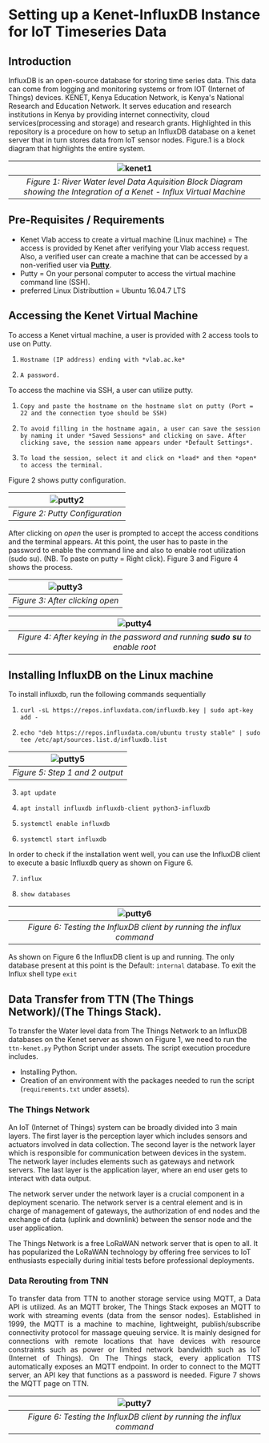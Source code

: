 # Setting up a Kenet-InfluxDB Instance for IoT Timeseries Data

## Introduction

InfluxDB is an open-source database for storing time series data. This data can come from logging and monitoring systems or from IOT (Internet of Things) devices. KENET, Kenya Education Network, is Kenya's National Research and Education Network. It serves education and research institutions in Kenya by providing internet connectivity, cloud services(processing and storage) and research grants. Highlighted in this repository is a procedure on how to setup an InfluxDB database on a kenet server that in turn stores data from IoT sensor nodes. Figure.1 is a block diagram that highlights the entire system. 

| ![kenet1](/img/block2.PNG) | 
|:--:| 
| *Figure 1: River Water level Data Aquisition Block Diagram showing the Integration of a Kenet - Influx Virtual Machine* |

## Pre-Requisites / Requirements

- Kenet Vlab access to create a virtual machine (Linux machine) = The access is provided by Kenet after verifying your Vlab access request. Also, a verified user can create a machine that can be accessed by a non-verified user via  **[Putty](https://www.chiark.greenend.org.uk/~sgtatham/putty/latest.html)**.
- Putty = On your personal computer to access the virtual machine command line (SSH).
- preferred Linux Distributtion = Ubuntu 16.04.7 LTS

## Accessing the Kenet Virtual Machine

To access a Kenet virtual machine, a user is provided with 2 access tools to use on Putty.

1. `Hostname (IP address) ending with *vlab.ac.ke*`

2. `A password.`

To access the machine via SSH, a user can utilize putty.

1. `Copy and paste the hostname on the hostname slot on putty (Port = 22 and the connection tyoe should be SSH)`

2. `To avoid filling in the hostname again, a user can save the session by naming it under *Saved Sessions* and clicking on save. After clicking save, the session name appears under *Default Settings*.` 

3. `To load the session, select it and click on *load* and then *open* to access the terminal.` 

Figure 2 shows putty configuration.

| ![putty2](/img/putty2.PNG) | 
|:--:| 
| *Figure 2: Putty Configuration* |

After clicking on *open* the user is prompted to accept the access conditions and the terminal appears. At this point, the user has to paste in the password to enable the command line and also to enable root utilization (sudo su). (NB. To paste on putty = Right click). Figure 3 and Figure 4 shows the process.

| ![putty3](/img/putty3.jpg) | 
|:--:| 
| *Figure 3: After clicking open* |

| ![putty4](/img/putty4.jpg) | 
|:--:| 
| *Figure 4: After keying in the password and running **sudo su** to enable root* |

## Installing InfluxDB on the Linux machine

To install influxdb, run the following commands sequentially 

1. `curl -sL https://repos.influxdata.com/influxdb.key | sudo apt-key add -`

2. `echo "deb https://repos.influxdata.com/ubuntu trusty stable" | sudo tee /etc/apt/sources.list.d/influxdb.list`

| ![putty5](/img/putty5.jpg) | 
|:--:| 
| *Figure 5: Step 1 and 2 output* |

3. `apt update`

4. `apt install influxdb influxdb-client python3-influxdb`

5. `systemctl enable influxdb`

6. `systemctl start influxdb`

In order to check if the installation went well, you can use the InfluxDB client to execute a basic Influxdb query as shown on Figure 6.

7. `influx`

8. `show databases`

| ![putty6](/img/putty6.PNG) | 
|:--:| 
| *Figure 6: Testing the InfluxDB client by running the influx command* |

As shown on Figure 6 the InfluxDB client is up and running. The only database present at this point is the Default: `internal` database.
To exit the Influx shell type `exit`

## Data Transfer from TTN (The Things Network)/(The Things Stack).
To transfer the Water level data from The Things Network to an InfluxDB databases on the Kenet server as shown on Figure 1, we need to run the `ttn-kenet.py` Python Script under assets. The script execution procedure includes.
- Installing Python.
- Creation of an environment with the packages needed to run the script (`requirements.txt` under assets).

### The Things Network
An IoT (Internet of Things) system can be broadly divided into 3 main layers. The first layer is the perception layer which includes sensors and actuators involved in data collection. The second layer is the network layer which is responsible for communication between devices in the system. The network layer includes elements such as gateways and network servers. The last layer is the application layer, where an end user gets to interact with data output.

The network server under the network layer is a crucial component in a deployment scenario. The network server is a central element and is in charge of management of gateways, the authorization of end nodes and the exchange of data (uplink and downlink) between the sensor node and the user application.

The Things Network is a free LoRaWAN network server that is open to all. It has popularized the LoRaWAN technology by offering free services to IoT enthusiasts especially during initial tests before professional deployments.

### Data Rerouting from TNN 
<p align="justify"> To transfer data from TTN to another storage service using MQTT, a Data API is utilized. As an MQTT broker, The Things Stack exposes an MQTT to work with streaming events (data from the sensor nodes). Established in 1999, the MQTT is a machine to machine, lightweight, publish/subscribe connectivity protocol for massage queuing service. It is mainly designed for connections with remote locations that have devices with resource constraints such as power or limited network bandwidth such as IoT (Internet of Things). On The Things stack, every application TTS automatically exposes an MQTT endpoint. In order to connect to the MQTT server, an API key that functions as a password is needed. Figure 7 shows the MQTT page on TTN. </p>

| ![putty7](/img/putty7.PNG) | 
|:--:| 
| *Figure 6: Testing the InfluxDB client by running the influx command* |







